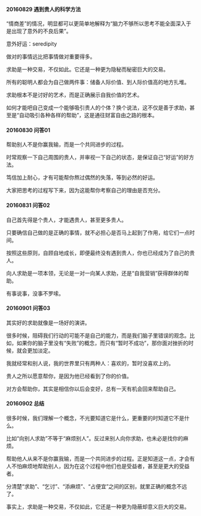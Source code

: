 
#### 20160829 遇到贵人的科学方法

“情商差”的情况，明显都可以更简单地解释为“脑力不够所以思考不能全面深入于是出现了意外的不良后果”。

意外好运：seredipity

做对的事情远比把事情做对重要得多。

求助是一种交易，不仅如此。它还是一种更为隐秘而秘密巨大的交易。

所有的聪明人都会为自己做两件事：储备人际价值、到人际价值高的地方扎堆。

求助根本不是讨好的艺术，而是正确展示自我价值的艺术。

如何才能吧自己变成一个能够吸引贵人的个体？换个说法，这不仅是善于求助，甚至是“自动吸引各种各样的帮助”，这是通往财富自由之路的根本。


#### 20160830 问答01

帮助别人不是你赢我输，而是一个共同进步的过程。

时常观察一下自己周围的贵人，并审视一下自己的状态，是保证自己“好运”的好方法。

笃信加上耐心，才有可能帮你熬过偶然的失落，等到必然的好运。

大家把思考的过程写下来，因为这能帮你考察自己的理由是否充分。

#### 20160831 问答02

自己首先得是个贵人，才能遇贵人，甚至更多贵人。

只要确信自己做的是正确的事情，就不必担心是否马上起到了作用，给它们一点时间。

按照这些原则，自顾自地成长，即便最终没有遇到贵人，你也已经成为了自己的贵人。

向人求助是一项本领，无论是一对一向某人求助，还是“自我营销”获得群体的帮助。

有事说事，没事不罗嗦。

#### 20160901 问答03

其实好的求助就像是一场好的演讲。

很多时候，阻碍我们行动的可能不是自己的能力，而是我们脑子里错误的观念。比如，如果你的脑子里没有“失败”的概念，而只有“暂时不成功”，那你面对挫折的时候，就会更加淡定。

我就经常和别人说，我的世界里只有两种人：喜欢的，暂时没喜欢上的。

贵人之所以愿意帮你，是因为他已经看到了你的价值。

对方会帮助你，其实是相信你以后会变好，总有一天有机会回来帮助自己。

#### 20160902 总结

很多时候，我们理解一个概念，不光要知道它是什么，更重要的时知道它不是什么。

比如“向别人求助”不等于“麻烦别人”。反过来别人向你求助，也未必是找你的麻烦。

帮助他人从来不是你赢我输，而是一个共同进步的过程。正是知道这一点，才会有人不怕麻烦地帮助别人，因为在这个过程中他们也是受益者，甚至是更大的受益者。

分清楚“求助”、“乞讨”、“添麻烦”、“占便宜”之间的区别，就里正确的概念不远了。

事实上，求助是一种交易，不仅如此，它还是一种更为隐蔽却意义巨大的交易。


